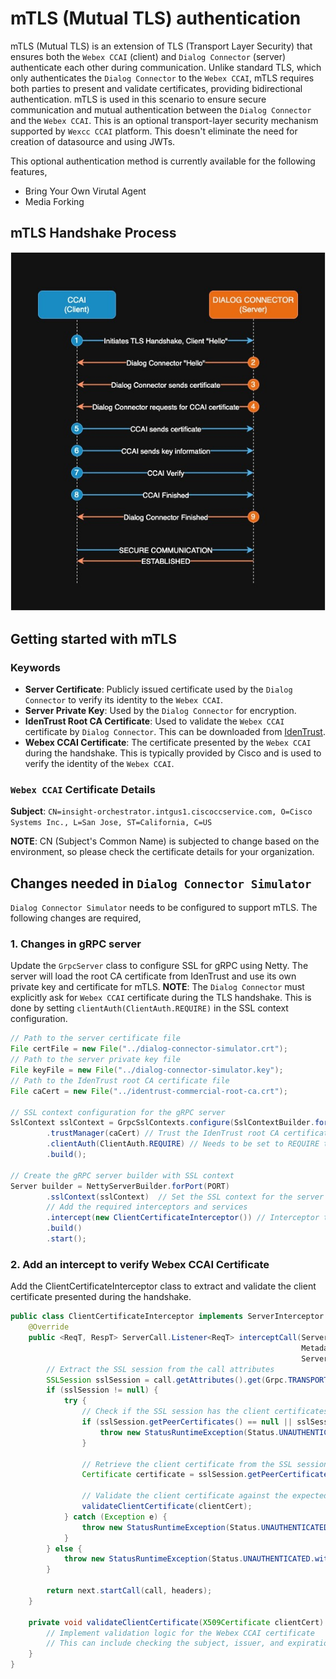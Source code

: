 # mTLS (Mutual TLS) authentication
mTLS (Mutual TLS) is an extension of TLS (Transport Layer Security) that ensures both the `Webex CCAI` (client) and `Dialog Connector` (server) authenticate each other during communication. 
Unlike standard TLS, which only authenticates the `Dialog Connector` to the `Webex CCAI`, mTLS requires both parties to present and validate certificates, providing bidirectional authentication. mTLS is used in this scenario to ensure secure communication and mutual authentication between the `Dialog Connector` and the `Webex CCAI`. This is an optional transport-layer security mechanism supported by `Wexcc CCAI` platform. This doesn't eliminate the need for creation of datasource and using JWTs. 

This optional authentication method is currently available for the following features,
- Bring Your Own Virutal Agent
- Media Forking

## mTLS Handshake Process
![mTLS-flow-diagram.jpg](./media-service-api/dialog-connector-simulator/src/main/resources/images/mTLS-flow-diagram.jpg)

## Getting started with mTLS

### Keywords
- **Server Certificate**: Publicly issued certificate used by the `Dialog Connector` to verify its identity to the `Webex CCAI`.
- **Server Private Key**: Used by the `Dialog Connector` for encryption.
- **IdenTrust Root CA Certificate**: Used to validate the `Webex CCAI` certificate by `Dialog Connector`. This can be downloaded from [IdenTrust](https://www.identrust.com/identrust-commercial-root-ca-1).
- **Webex CCAI Certificate**: The certificate presented by the `Webex CCAI` during the handshake. This is typically provided by Cisco and is used to verify the identity of the `Webex CCAI`.

### `Webex CCAI` Certificate Details
**Subject**: `CN=insight-orchestrator.intgus1.ciscoccservice.com, O=Cisco Systems Inc., L=San Jose, ST=California, C=US`

**NOTE**: CN (Subject's Common Name) is subjected to change based on the environment, so please check the certificate details for your organization.

## Changes needed in `Dialog Connector Simulator`

`Dialog Connector Simulator` needs to be configured to support mTLS. The following changes are required,

### 1. Changes in gRPC server
Update the `GrpcServer` class to configure SSL for gRPC using Netty. The server will load the root CA certificate from IdenTrust and use its own private key and certificate for mTLS.
**NOTE**: The `Dialog Connector` must explicitly ask for `Webex CCAI` certificate during the TLS handshake. This is done by setting `clientAuth(ClientAuth.REQUIRE)` in the SSL context configuration. 

```java
// Path to the server certificate file
File certFile = new File("../dialog-connector-simulator.crt");
// Path to the server private key file
File keyFile = new File("../dialog-connector-simulator.key");
// Path to the IdenTrust root CA certificate file
File caCert = new File("../identrust-commercial-root-ca.crt"); 
        
// SSL context configuration for the gRPC server
SslContext sslContext = GrpcSslContexts.configure(SslContextBuilder.forServer(certFile, keyFile)) // Load the certificate and private key files
        .trustManager(caCert) // Trust the IdenTrust root CA certificate
        .clientAuth(ClientAuth.REQUIRE) // Needs to be set to REQUIRE to request client certificate
        .build();

// Create the gRPC server builder with SSL context
Server builder = NettyServerBuilder.forPort(PORT) 
        .sslContext(sslContext)  // Set the SSL context for the server
        // Add the required interceptors and services
        .intercept(new ClientCertificateInterceptor()) // Interceptor to handle client certificate validation
        .build()
        .start();
```

### 2. Add an intercept to verify Webex CCAI Certificate
Add the ClientCertificateInterceptor class to extract and validate the client certificate presented during the handshake.

```java
public class ClientCertificateInterceptor implements ServerInterceptor {
    @Override
    public <ReqT, RespT> ServerCall.Listener<ReqT> interceptCall(ServerCall<ReqT, RespT> call,
                                                                 Metadata headers,
                                                                 ServerCallHandler<ReqT, RespT> next) {
        // Extract the SSL session from the call attributes
        SSLSession sslSession = call.getAttributes().get(Grpc.TRANSPORT_ATTR_SSL_SESSION); 
        if (sslSession != null) {
            try {
                // Check if the SSL session has the client certificates
                if (sslSession.getPeerCertificates() == null || sslSession.getPeerCertificates().length == 0) {
                    throw new StatusRuntimeException(Status.UNAUTHENTICATED.withDescription("Client certificate is required"));
                }

                // Retrieve the client certificate from the SSL session
                Certificate certificate = sslSession.getPeerCertificates()[0];

                // Validate the client certificate against the expected Webex CCAI certificate
                validateClientCertificate(clientCert);
            } catch (Exception e) {
                throw new StatusRuntimeException(Status.UNAUTHENTICATED.withDescription("Invalid client certificate: " + e.getMessage()));
            }
        } else {
            throw new StatusRuntimeException(Status.UNAUTHENTICATED.withDescription("SSL session not found"));
        }

        return next.startCall(call, headers);
    }
    
    private void validateClientCertificate(X509Certificate clientCert) {
        // Implement validation logic for the Webex CCAI certificate
        // This can include checking the subject, issuer, and expiration date
    }
}
```
